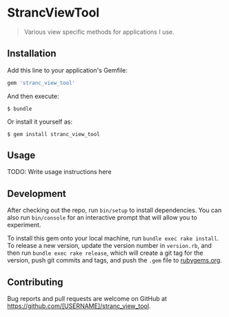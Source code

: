 # StrancViewTool

> Various view specific methods for applications I use.

## Installation

Add this line to your application's Gemfile:

```ruby
gem 'stranc_view_tool'
```

And then execute:

    $ bundle

Or install it yourself as:

    $ gem install stranc_view_tool

## Usage

TODO: Write usage instructions here

## Development

After checking out the repo, run `bin/setup` to install dependencies. You can also run `bin/console` for an interactive prompt that will allow you to experiment.

To install this gem onto your local machine, run `bundle exec rake install`. To release a new version, update the version number in `version.rb`, and then run `bundle exec rake release`, which will create a git tag for the version, push git commits and tags, and push the `.gem` file to [rubygems.org](https://rubygems.org).

## Contributing

Bug reports and pull requests are welcome on GitHub at https://github.com/[USERNAME]/stranc_view_tool.


